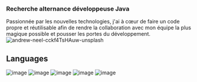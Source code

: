 ### Recherche alternance développeuse Java
Passionnée par les nouvelles technologies, j'ai à cœur de faire un code propre et
réutilisable afin de rendre la collaboration avec mon équipe la plus magique
possible et pousser les portes du développement.
![andrew-neel-cckf4TsHAuw-unsplash](https://github.com/hadhoudda/hadhoudda/assets/120031404/e35575e8-2f07-40a4-b8af-01316234a43f)

## Languages
![image](https://github.com/hadhoudda/hadhoudda/assets/120031404/f87cf3cb-8c33-47d3-87ba-04970cc32f4a)
![image](https://github.com/hadhoudda/hadhoudda/assets/120031404/88fe75da-9614-42ee-921e-55ce23ff1e18)
![image](https://github.com/hadhoudda/hadhoudda/assets/120031404/0b3eea76-2385-443a-89b8-3198309aa02c)
![image](https://github.com/hadhoudda/hadhoudda/assets/120031404/cb6078b5-1d9b-453d-9792-9bf4513bc734)
![image](https://github.com/hadhoudda/hadhoudda/assets/120031404/51862370-67b4-4a1a-9a4f-2e94c64daef8)








<!--
**hadhoudda/hadhoudda** is a ✨ _special_ ✨ repository because its `README.md` (this file) appears on your GitHub profile.

Here are some ideas to get you started:

- 🔭 I’m currently working on ...
- 🌱 I’m currently learning ...
- 👯 I’m looking to collaborate on ...
- 🤔 I’m looking for help with ...
- 💬 Ask me about ...
- 📫 How to reach me: ...
- 😄 Pronouns: ...
- ⚡ Fun fact: ...
-->
